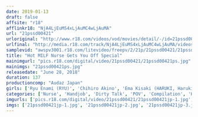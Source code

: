 ```yaml
---
date: 2019-01-13
draft: false
affsite: "r18"
afflinkr18: "NjA4LjEuMS4xLjAuMC4wLjAuMA"
url: "21pssd00421"
urloriginal: "http://www.r18.com/videos/vod/movies/detail/-/id=21pssd00421"
urlfinal: "http://media.r18.com/track/NjA4LjEuMS4xLjAuMC4wLjAuMA/videos/vod/movies/detail/-/id=21pssd00421"
samplevid: "awspv3001.r18.com/litevideo/freepv/2/21p/21pssd00421/21pssd00421_dmb_w.mp4"
title: "Hot MILF Nurse Gets You Off Special"
mainimgurl: "pics.r18.com/digital/video/21pssd00421/21pssd00421ps.jpg"
mainimgs: "21pssd00421ps.jpg"
releasedate: "June 28, 2018"
duration: 137
productioncomp: "Audaz Japan"
girls: ['Ryu Enami (RYU)', 'Chihiro Akino', 'Ema Kisaki (HARUKI, Haruki Kato)', 'Reiko Kobayakawa', 'Ren Otsuka']
categories: ['Nurse', 'Handjob', 'Dirty Talk', 'POV', 'Compilation', 'Hi-Def']
imgurls: ['pics.r18.com/digital/video/21pssd00421/21pssd00421jp-1.jpg', 'pics.r18.com/digital/video/21pssd00421/21pssd00421jp-2.jpg', 'pics.r18.com/digital/video/21pssd00421/21pssd00421jp-3.jpg', 'pics.r18.com/digital/video/21pssd00421/21pssd00421jp-4.jpg', 'pics.r18.com/digital/video/21pssd00421/21pssd00421jp-5.jpg', 'pics.r18.com/digital/video/21pssd00421/21pssd00421jp-6.jpg', 'pics.r18.com/digital/video/21pssd00421/21pssd00421jp-7.jpg', 'pics.r18.com/digital/video/21pssd00421/21pssd00421jp-8.jpg', 'pics.r18.com/digital/video/21pssd00421/21pssd00421jp-9.jpg', 'pics.r18.com/digital/video/21pssd00421/21pssd00421jp-10.jpg', 'pics.r18.com/digital/video/21pssd00421/21pssd00421jp-11.jpg', 'pics.r18.com/digital/video/21pssd00421/21pssd00421jp-12.jpg', 'pics.r18.com/digital/video/21pssd00421/21pssd00421jp-13.jpg', 'pics.r18.com/digital/video/21pssd00421/21pssd00421jp-14.jpg', 'pics.r18.com/digital/video/21pssd00421/21pssd00421jp-15.jpg', 'pics.r18.com/digital/video/21pssd00421/21pssd00421jp-16.jpg', 'pics.r18.com/digital/video/21pssd00421/21pssd00421jp-17.jpg', 'pics.r18.com/digital/video/21pssd00421/21pssd00421jp-18.jpg', 'pics.r18.com/digital/video/21pssd00421/21pssd00421jp-19.jpg', 'pics.r18.com/digital/video/21pssd00421/21pssd00421jp-20.jpg']
imgs: ['21pssd00421jp-1.jpg', '21pssd00421jp-2.jpg', '21pssd00421jp-3.jpg', '21pssd00421jp-4.jpg', '21pssd00421jp-5.jpg', '21pssd00421jp-6.jpg', '21pssd00421jp-7.jpg', '21pssd00421jp-8.jpg', '21pssd00421jp-9.jpg', '21pssd00421jp-10.jpg', '21pssd00421jp-11.jpg', '21pssd00421jp-12.jpg', '21pssd00421jp-13.jpg', '21pssd00421jp-14.jpg', '21pssd00421jp-15.jpg', '21pssd00421jp-16.jpg', '21pssd00421jp-17.jpg', '21pssd00421jp-18.jpg', '21pssd00421jp-19.jpg', '21pssd00421jp-20.jpg']
---
```

